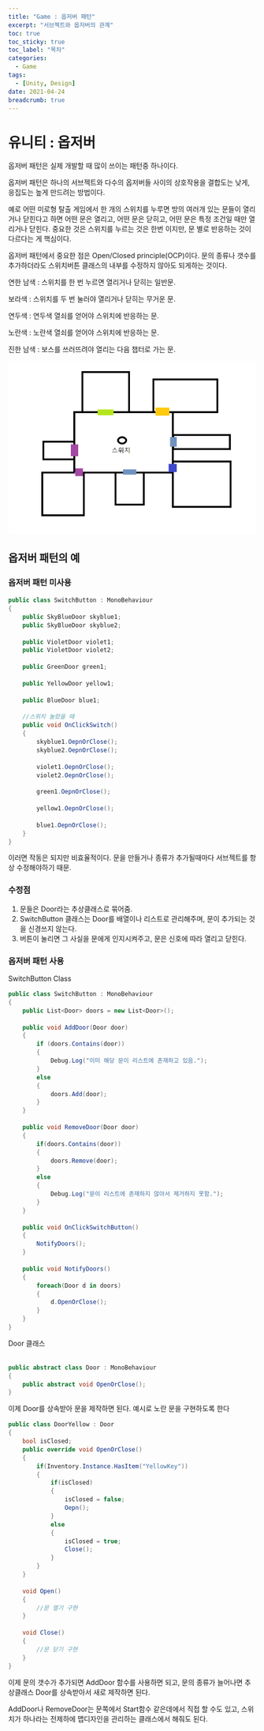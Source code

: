 ```yaml
---
title: "Game : 옵저버 패턴"
excerpt: "서브젝트와 옵저버의 관계"
toc: true
toc_sticky: true
toc_label: "목차"
categories:
  - Game
tags:
  - [Unity, Design]
date: 2021-04-24
breadcrumb: true
---
```



# 유니티 : 옵저버

옵저버 패턴은 실제 개발할 때 많이 쓰이는 패턴중 하나이다. 

옵저버 패턴은 하나의 서브젝트와 다수의 옵저버들 사이의 상호작용을 결합도는 낮게, 응집도는 높게 만드려는 방법이다.

예로 어떤 미로형 탈출 게임에서 한 개의 스위치를 누루면 방의 여러개 있는 문들이 열리거나 닫힌다고 하면 어떤 문은 열리고, 어떤 문은 닫히고, 어떤 문은 특정 조건일 때만 열리거나 닫힌다. 중요한 것은 스위치를 누르는 것은 한번 이지만, 문 별로 반응하는 것이 다르다는 게 핵심이다.

옵저버 패턴에서 중요한 점은 Open/Closed principle(OCP)이다. 문의 종류나 갯수를 추가하더라도 스위치버튼 클래스의 내부를 수정하지 않아도 되게하는 것이다.

연한 남색 : 스위치를 한 번 누르면 열리거나 닫히는 일반문.

보라색 : 스위치를 두 번 눌러야 열리거나 닫히는 무거운 문.

연두색 : 연두색 열쇠를 얻어야 스위치에 반응하는 문.

노란색 : 노란색 열쇠를 얻어야 스위치에 반응하는 문.

진한 남색 : 보스를 쓰러뜨려야 열리는 다음 챕터로 가는 문.

![/assets/images/posts/2021-04-23/observer/Untitled.png](/assets/images/posts/2021-04-23/observer/Untitled.png)

## 옵저버 패턴의 예

### 옵저버 패턴 미사용

```csharp
public class SwitchButton : MonoBehaviour
{
    public SkyBlueDoor skyblue1;
    public SkyBlueDoor skyblue2;

    public VioletDoor violet1;
    public VioletDoor violet2;

    public GreenDoor green1;

    public YellowDoor yellow1;

    public BlueDoor blue1;

    //스위치 눌렀을 때
    public void OnClickSwitch()
    {
        skyblue1.OepnOrClose();
        skyblue2.OepnOrClose();

        violet1.OepnOrClose();
        violet2.OepnOrClose();

        green1.OepnOrClose();

        yellow1.OepnOrClose();
        
        blue1.OepnOrClose();
    }
}
```

이러면 작동은 되지만 비효율적이다. 문을 만들거나 종류가 추가될때마다 서브젝트를 항상 수정해야하기 때문.

### 수정점

1. 문들은 Door라는 추상클래스로 묶어줌.
2. SwitchButton 클래스는 Door를 배열이나 리스트로 관리해주며, 문이 추가되는 것을 신경쓰지 않는다.
3. 버튼이 눌리면 그 사실을 문에게 인지시켜주고, 문은 신호에 따라 열리고 닫힌다.

### 옵저버 패턴 사용

SwitchButton Class

```csharp
public class SwitchButton : MonoBehaviour
{
    public List<Door> doors = new List<Door>();

    public void AddDoor(Door door)
    {
        if (doors.Contains(door))
        {
            Debug.Log("이미 해당 문이 리스트에 존재하고 있음.");
        }
        else
        {
            doors.Add(door);
        }
    }

    public void RemoveDoor(Door door)
    {
        if(doors.Contains(door))
        {
            doors.Remove(door);
        }
        else
        {
            Debug.Log("문이 리스트에 존재하지 않아서 제거하지 못함.");
        }
    }

    public void OnClickSwitchButton()
    {
        NotifyDoors();
    }

    public void NotifyDoors()
    {
        foreach(Door d in doors)
        {
            d.OpenOrClose();
        }
    }
}
```

Door 클래스

```csharp

public abstract class Door : MonoBehaviour
{
    public abstract void OpenOrClose();
}
```

이제 Door를 상속받아 문을 제작하면 된다. 예시로 노란 문을 구현하도록 한다

```csharp
public class DoorYellow : Door
{
    bool isClosed;
    public override void OpenOrClose()
    {
        if(Inventory.Instance.HasItem("YellowKey"))
        {
            if(isClosed)
            {
            	isClosed = false;
                Oepn();
            }
            else
            {
            	isClosed = true;
                Close();
            }
        }
    }

    void Open()
    {
		//문 열기 구현
    }

    void Close()
    {
		//문 닫기 구현
    }
}
```

이제 문의 갯수가 추가되면 AddDoor 함수를 사용하면 되고, 문의 종류가 늘어나면 추상클래스 Door를 상속받아서 새로 제작하면 된다. 

AddDoor나 RemoveDoor는 문쪽에서 Start함수 같은데에서 직접 할 수도 있고, 스위치가 하나라는 전제하에 맵디자인을 관리하는 클래스에서 해줘도 된다.
